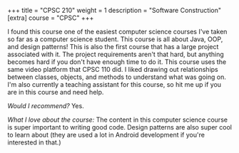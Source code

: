 +++
title = "CPSC 210"
weight = 1
description = "Software Construction"
[extra]
course = "CPSC"
+++

I found this course one of the easiest computer science courses I've taken so far as a computer science student. This course is all about Java, OOP, and design patterns! This is also the first course that has a large project associated with it. The project requirements aren't that hard, but anything becomes hard if you don't have enough time to do it. This course uses the same video platform that CPSC 110 did. I liked drawing out relationships between classes, objects, and methods to understand what was going on. I'm also currently a teaching assistant for this course, so hit me up if you are in this course and need help.

*Would I recommend?* Yes.

*What I love about the course:* The content in this computer science course is super important to writing good code. Design patterns are also super cool to learn about (they are used a lot in Android development if you're interested in that.)